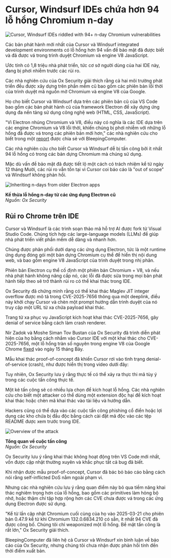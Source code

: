 # Cursor, Windsurf IDEs chứa hơn 94 lỗ hổng Chromium n-day

![Cursor, Windsurf IDEs riddled with 94+ n-day Chromium vulnerabilities](https://www.bleepstatic.com/content/hl-images/2025/01/31/Chromium-headpic.jpg)

Các bản phát hành mới nhất của Cursor và Windsurf integrated development environments có lỗ hổng hơn 94 vấn đề bảo mật đã được biết và đã được vá trong trình duyệt Chromium và engine V8 JavaScript.

Ước tính có 1,8 triệu nhà phát triển, tức cơ sở người dùng của hai IDE này, đang bị phơi nhiễm trước các rủi ro.

Các nhà nghiên cứu của Ox Security giải thích rằng cả hai môi trường phát triển đều được xây dựng trên phần mềm cũ bao gồm các phiên bản lỗi thời của trình duyệt mã nguồn mở Chromium và engine V8 của Google.

Họ cho biết Cursor và Windsurf dựa trên các phiên bản cũ của VS Code bao gồm các bản phát hành cũ của framework Electron để xây dựng ứng dụng đa nền tảng sử dụng công nghệ web (HTML, CSS, JavaScript).

"Vì Electron nhúng Chromium và V8, điều này có nghĩa là các IDE dựa trên các engine Chromium và V8 lỗi thời, khiến chúng bị phơi nhiễm với những lỗ hổng đã được vá trong các phiên bản mới hơn," các nhà nghiên cứu cho biết trong một [report](http://www.ox.security/blog/94-Vulnerabilities-in-Cursor-and-Windsurf-Put-1-8M-Developers-at-Risk/) được chia sẻ với BleepingComputer.

Các nhà nghiên cứu cho biết Cursor và Windsurf dễ bị tấn công bởi ít nhất 94 lỗ hổng có trong các bản dựng Chromium mà chúng sử dụng.

Mặc dù vấn đề bảo mật đã được tiết lộ một cách có trách nhiệm kể từ ngày 12 tháng Mười, các rủi ro vẫn tồn tại vì Cursor coi báo cáo là "out of scope" và Windsurf không phản hồi.

![Inheriting n-days from older Electron apps](https://www.bleepstatic.com/images/news/u/1220909/2025/October/image(1).jpg)

**Kế thừa lỗ hổng n-day từ các ứng dụng Electron cũ**  
_Nguồn: Ox Security_

## Rủi ro Chrome trên IDE

Cursor và Windsurf là các trình soạn thảo mã hỗ trợ AI được fork từ Visual Studio Code. Chúng tích hợp các large-language models (LLMs) để giúp nhà phát triển viết phần mềm dễ dàng và nhanh hơn.

Chúng được phân phối dưới dạng các ứng dụng Electron, tức là một runtime ứng dụng đóng gói một bản dựng Chromium cụ thể để hiển thị nội dung web, và bao gồm engine V8 JavaScript của trình duyệt trong nhị phân.

Phiên bản Electron cụ thể cố định một phiên bản Chromium + V8, và nếu nhà phát hành không nâng cấp nó, các lỗi đã được sửa trong mọi bản phát hành tiếp theo sẽ trở thành rủi ro có thể khai thác trong IDE.

Ox Security đã chứng minh rằng có thể khai thác Maglev JIT integer overflow được mô tả trong CVE-2025-7656 thông qua một deeplink, điều này khởi chạy Cursor và chèn một prompt hướng dẫn trình duyệt của nó truy cập một URL từ xa chứa payload khai thác.

Trang từ xa phục vụ JavaScript kích hoạt khai thác CVE-2025-7656, gây denial of service bằng cách làm crash renderer.

Nir Zadok và Moshe Siman Tov Bustan của Ox Security đã trình diễn phát hiện của họ bằng cách nhắm vào Cursor IDE với một khai thác cho CVE-2025-7656, một lỗ hổng tràn số nguyên trong engine V8 của Google Chrome [fixed](https://www.bleepingcomputer.com/news/security/google-fixes-actively-exploited-sandbox-escape-zero-day-in-chrome/) vào ngày 15 tháng Bảy.

Mẫu khai thác proof-of-concept đã khiến Cursor rơi vào tình trạng denial-of-service (crash), như được hiển thị trong video dưới đây:

Tuy nhiên, Ox Security lưu ý rằng thực tế có thể xảy ra thực thi mã tùy ý trong các cuộc tấn công thực tế.

Một kẻ tấn công sẽ có nhiều lựa chọn để kích hoạt lỗ hổng. Các nhà nghiên cứu cho biết một attacker có thể dùng một extension độc hại để kích hoạt khai thác hoặc chèn mã khai thác vào tài liệu và hướng dẫn.

Hackers cũng có thể dựa vào các cuộc tấn công phishing cổ điển hoặc lợi dụng các kho chứa bị đầu độc bằng cách cài đặt mã độc vào các tệp README được xem trước trong IDE.

![Overview of the attack](https://www.bleepstatic.com/images/news/u/1220909/2025/October/image%20(1).jpg)

**Tổng quan về cuộc tấn công**  
_Nguồn: Ox Security_

Ox Security lưu ý rằng khai thác không hoạt động trên VS Code mới nhất, vốn được cập nhật thường xuyên và khắc phục tất cả bug đã biết.

Khi nhận được mẫu proof-of-concept, Cursor đã bác bỏ báo cáo bằng cách nói rằng self-inflicted DoS nằm ngoài phạm vi.

Nhưng các nhà nghiên cứu lưu ý rằng quan điểm này bỏ qua tiềm năng khai thác nghiêm trọng hơn của lỗ hổng, bao gồm các primitives làm hỏng bộ nhớ, hoặc thậm chí tập hợp rộng hơn các CVE chưa được vá trong các ứng dụng Electron được sử dụng.

"Kể từ lần cập nhật Chromium cuối cùng của họ vào 2025-03-21 cho phiên bản 0.47.9 kể từ khi Chromium 132.0.6834.210 có sẵn, ít nhất 94 CVE đã được công bố. Chúng tôi chỉ weaponized một lỗ hổng. Bề mặt tấn công là rất lớn," Ox Security giải thích.

BleepingComputer đã liên hệ cả Cursor và Windsurf xin bình luận về báo cáo của Ox Security, nhưng chúng tôi chưa nhận được phản hồi tính đến thời điểm xuất bản.